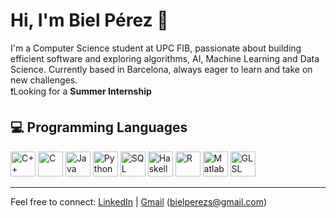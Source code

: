 # Hi, I'm Biel Pérez 👋

I'm a Computer Science student at UPC FIB, passionate about building efficient software and exploring algorithms, AI, Machine Learning and Data Science. Currently based in Barcelona, always eager to learn and take on new challenges.<br>
❗Looking for a __Summer Internship__

## 💻 Programming Languages

<p>
  <img src="https://cdn.jsdelivr.net/gh/devicons/devicon/icons/cplusplus/cplusplus-original.svg" alt="C++" width="40" height="40" />
  <img src="https://cdn.jsdelivr.net/gh/devicons/devicon/icons/c/c-original.svg" alt="C" width="40" height="40" />
  <img src="https://cdn.jsdelivr.net/gh/devicons/devicon/icons/java/java-original.svg" alt="Java" width="40" height="40" />
  <img src="https://cdn.jsdelivr.net/gh/devicons/devicon/icons/python/python-original.svg" alt="Python" width="40" height="40" />
  <img src="https://cdn.jsdelivr.net/gh/devicons/devicon/icons/mysql/mysql-original.svg" alt="SQL" width="40" height="40" />
  <img src="https://cdn.jsdelivr.net/gh/devicons/devicon/icons/haskell/haskell-original.svg" alt="Haskell" width="40" height="40" />
  <img src="https://cdn.jsdelivr.net/gh/devicons/devicon/icons/r/r-original.svg" alt="R" width="40" height="40" />
  <img src="https://cdn.jsdelivr.net/gh/devicons/devicon/icons/matlab/matlab-original.svg" alt="Matlab" width="40" height="40" />
  <img src="https://cdn.jsdelivr.net/gh/devicons/devicon/icons/opengl/opengl-original.svg" alt="GLSL" width="40" height="40" />
</p>

---

Feel free to connect: [LinkedIn](https://linkedin.com/in/bielperezsilvestre) | [Gmail](mailto:bielperezs@gmail.com) (bielperezs@gmail.com)

